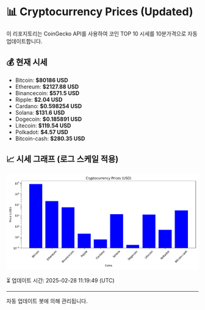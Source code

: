 
# 📊 Cryptocurrency Prices (Updated)

이 리포지토리는 CoinGecko API를 사용하여 코인 TOP 10 시세를 10분가격으로 자동 업데이트합니다.

## 💰 현재 시세
- Bitcoin: **$80186 USD**
- Ethereum: **$2127.88 USD**
- Binancecoin: **$571.5 USD**
- Ripple: **$2.04 USD**
- Cardano: **$0.598254 USD**
- Solana: **$131.6 USD**
- Dogecoin: **$0.185891 USD**
- Litecoin: **$119.54 USD**
- Polkadot: **$4.57 USD**
- Bitcoin-cash: **$280.35 USD**

## 📈 시세 그래프 (로그 스케일 적용)
![Crypto Prices](crypto_prices.png)

⏳ 업데이트 시간: 2025-02-28 11:19:49 (UTC)

---
자동 업데이트 봇에 의해 관리됩니다.
